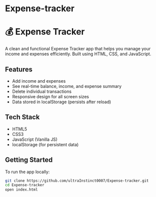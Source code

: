 # Expense-tracker
# 💰 Expense Tracker

A clean and functional Expense Tracker app that helps you manage your income and expenses efficiently. Built using HTML, CSS, and JavaScript.

## Features

- Add income and expenses
- See real-time balance, income, and expense summary
- Delete individual transactions
- Responsive design for all screen sizes
- Data stored in localStorage (persists after reload)

## Tech Stack

- HTML5
- CSS3
- JavaScript (Vanilla JS)
- localStorage (for persistent data)

##  Getting Started

To run the app locally:

```bash
git clone https://github.com/ultraInstinct0007/Expense-tracker.git
cd Expense-tracker
open index.html
